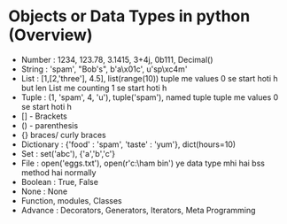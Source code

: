 # Objects or Data Types in python (Overview)
- Number : 1234, 123.78, 3.1415, 3+4j, 0b111, Decimal()
- String : 'spam', "Bob's", b'a\x01c', u'sp\xc4m'
- List : [1,[2,'three'], 4.5], list(range(10))    tuple me values 0 se start hoti h but len List me counting 1 se start hoti h 
- Tuple : (1, 'spam', 4, 'u'), tuple('spam'), named tuple     tuple me values 0 se start hoti h
- [] - Brackets
- () - parenthesis
- {}  braces/ curly braces
- Dictionary : {'food' : 'spam', 'taste' : 'yum'}, dict(hours=10)
- Set : set('abc'), {'a','b','c'}
- File : open('eggs.txt'), open(r'c:\ham bin')  ye data type mhi hai bss method hai normally
- Boolean : True, False
- None : None
- Function, modules, Classes
- Advance : Decorators, Generators, Iterators, Meta Programming
